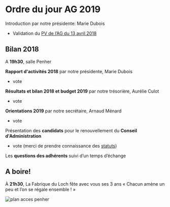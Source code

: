 # Ordre du jour AG 2019
Introduction par notre présidente: Marie Dubois

-  Validation du [PV de l’AG du 13 avril 2018](pv-ag-2018.pdf)

## Bilan 2018
A **19h30**, salle Penher

**Rapport d'activités 2018** par notre présidente, Marie Dubois

- vote

**Résultats et bilan 2018 et budget 2019** par notre trésorière, Aurélie Culot

- vote

**Orientations 2019** par notre secrétaire, Arnaud Ménard

- vote

Présentation des **candidats** pour le renouvellement du **Conseil d'Administration**

- vote (merci de prendre connaissance des [statuts](../../statuts.md))

Les **questions des adhérents** suivi d’un temps d’échange


## A boire!
À **21h30**, La Fabrique du Loch fête avec vous ses 3 ans
« Chacun amène un peu et l’on se régale ensemble ! »

![plan acces penher](https://paper-attachments.dropbox.com/s_6429AFA3002A847D8FC52A7C116AECCE1B180B0A85D7F68B04E199A311B10910_1554995032603_image.png)
